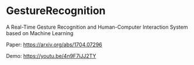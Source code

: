 # GestureRecognition
A Real-Time Gesture Recognition and Human-Computer Interaction System based on Machine Learning

Paper:
https://arxiv.org/abs/1704.07296

Demo:
https://youtu.be/4n9F7iJJ2TY
